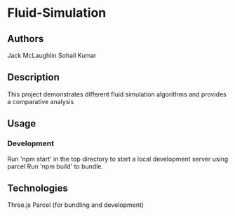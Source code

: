 # Fluid-Simulation
## Authors
Jack McLaughlin
Sohail Kumar

## Description
This project demonstrates different fluid simulation algorithms and provides a comparative analysis

## Usage
### Development
Run 'npm start' in the top directory to start a local development server using parcel
Run 'npm build' to bundle.

## Technologies
Three.js
Parcel (for bundling and development)